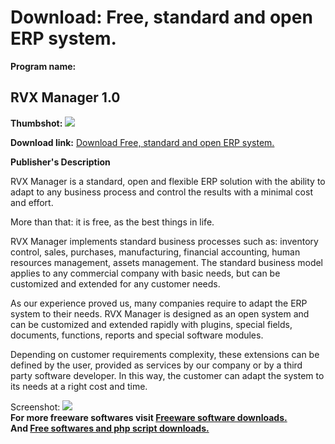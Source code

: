 # Download: Free, standard and open ERP system.

**Program name:**

## RVX Manager 1.0

  
**Thumbshot:** ![](http://www.freewarefiles.com/screenshot/rvxmanager_md.jpg)   
  
**Download link:** [Download Free, standard and open ERP system.](http://freesoftwares.boysofts.com/RVX-Manager_program_51178.html)  
  


**Publisher's Description**  
  


RVX Manager is a standard, open and flexible ERP solution with the ability to adapt to any business process and control the results with a minimal cost and effort. 

More than that: it is free, as the best things in life.

RVX Manager implements standard business processes such as: inventory control, sales, purchases, manufacturing, financial accounting, human resources management, assets management. The standard business model applies to any commercial company with basic needs, but can be customized and extended for any customer needs.

As our experience proved us, many companies require to adapt the ERP system to their needs. RVX Manager is designed as an open system and can be customized and extended rapidly with plugins, special fields, documents, functions, reports and special software modules.

Depending on customer requirements complexity, these extensions can be defined by the user, provided as services by our company or by a third party software developer. In this way, the customer can adapt the system to its needs at a right cost and time.

  
  
Screenshot: ![](http://www.freewarefiles.com/screenshot/rvxmanager.jpg)   
**For more freeware softwares visit [Freeware software downloads.](http://freesoftwares.boysofts.com/)**   
**And [Free softwares and php script downloads.](http://www.boysofts.com/)**
